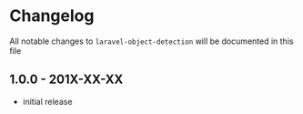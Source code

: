 # Changelog

All notable changes to `laravel-object-detection` will be documented in this file

## 1.0.0 - 201X-XX-XX

- initial release
